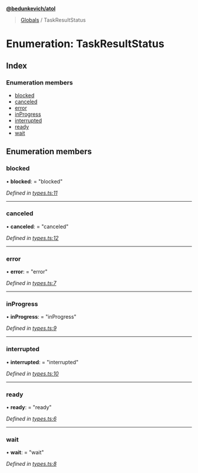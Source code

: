 **[@bedunkevich/atol](../README.md)**

> [Globals](../README.md) / TaskResultStatus

# Enumeration: TaskResultStatus

## Index

### Enumeration members

* [blocked](taskresultstatus.md#blocked)
* [canceled](taskresultstatus.md#canceled)
* [error](taskresultstatus.md#error)
* [inProgress](taskresultstatus.md#inprogress)
* [interrupted](taskresultstatus.md#interrupted)
* [ready](taskresultstatus.md#ready)
* [wait](taskresultstatus.md#wait)

## Enumeration members

### blocked

•  **blocked**:  = "blocked"

*Defined in [types.ts:11](https://github.com/Bedunkevich/atol/blob/c79e0a4/src/types.ts#L11)*

___

### canceled

•  **canceled**:  = "canceled"

*Defined in [types.ts:12](https://github.com/Bedunkevich/atol/blob/c79e0a4/src/types.ts#L12)*

___

### error

•  **error**:  = "error"

*Defined in [types.ts:7](https://github.com/Bedunkevich/atol/blob/c79e0a4/src/types.ts#L7)*

___

### inProgress

•  **inProgress**:  = "inProgress"

*Defined in [types.ts:9](https://github.com/Bedunkevich/atol/blob/c79e0a4/src/types.ts#L9)*

___

### interrupted

•  **interrupted**:  = "interrupted"

*Defined in [types.ts:10](https://github.com/Bedunkevich/atol/blob/c79e0a4/src/types.ts#L10)*

___

### ready

•  **ready**:  = "ready"

*Defined in [types.ts:6](https://github.com/Bedunkevich/atol/blob/c79e0a4/src/types.ts#L6)*

___

### wait

•  **wait**:  = "wait"

*Defined in [types.ts:8](https://github.com/Bedunkevich/atol/blob/c79e0a4/src/types.ts#L8)*
